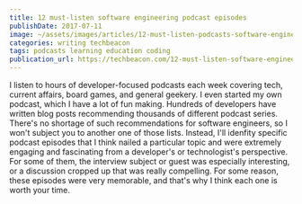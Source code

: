```yaml
---
title: 12 must-listen software engineering podcast episodes
publishDate: 2017-07-11
image: ~/assets/images/articles/12-must-listen-podcasts-software-engineers.jpg
categories: writing techbeacon
tags: podcasts learning education coding
publication_url: https://techbeacon.com/12-must-listen-software-engineering-podcast-episodes
---
```


I listen to hours of developer-focused podcasts each week covering tech, current affairs, board games, and general geekery. I even started my own podcast, which I have a lot of fun making. Hundreds of developers have written blog posts recommending thousands of different podcast series. There's no shortage of such recommendations for software engineers, so I won't subject you to another one of those lists. Instead, I'll idenfity specific podcast episodes that I think nailed a particular topic and were extremely engaging and fascinating from a developer's or technologist's perspective. For some of them, the interview subject or guest was especially interesting, or a discussion cropped up that was really compelling. For some reason, these episodes were very memorable, and that's why I think each one is worth your time.
